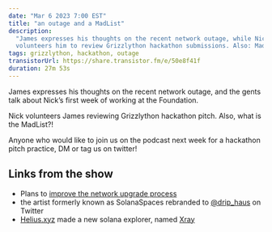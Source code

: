 ```yaml
---
date: "Mar 6 2023 7:00 EST"
title: "an outage and a MadList"
description:
  "James expresses his thoughts on the recent network outage, while Nick
  volunteers him to review Grizzlython hackathon submissions. Also: MadList?"
tags: grizzlython, hackathon, outage
transistorUrl: https://share.transistor.fm/e/50e8f41f
duration: 27m 53s
---
```


James expresses his thoughts on the recent network outage, and the gents talk
about Nick’s first week of working at the Foundation.

Nick volunteers James reviewing Grizzlython hackathon pitch. Also, what is the
MadList?!

Anyone who would like to join us on the podcast next week for a hackathon pitch
practice, DM or tag us on twitter!

## Links from the show

- Plans to
  [improve the network upgrade process](https://solana.com/news/plans-to-improve-the-network-upgrades)
- the artist formerly known as SolanaSpaces rebranded to
  [@drip_haus](https://twitter.com/drip_haus) on Twitter
- [Helius.xyz](https://helius.xyz/) made a new solana explorer, named
  [Xray](https://xray.helius.xyz/)
